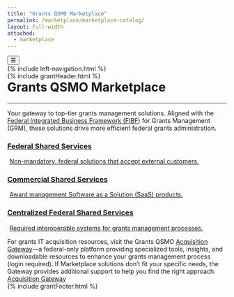 ```yaml
---
title: "Grants QSMO Marketplace"
permalink: /marketplace/marketplace-catalog/
layout: full-width
attached:
  - marketplace
---
```


<div class="grid-container">
<button class="menu-toggle" onclick="toggleSidebar()">☰</button>
  <div id="esgms-header" class="grid-row">
    {% include left-navigation.html %}
   <div class="column-left desktop:grid-col-9">
      {% include grantHeader.html %}
      <div class="home-content">
        <h1 style="margin-top:0px">Grants QSMO Marketplace</h1>
        <hr>
      <div class="subtitle">
      Your gateway to top-tier grants management solutions. Aligned with the
      <span class="highlight"><a href="https://ussm.gsa.gov/fibf/" class="highlight">Federal Integrated Business Framework (FIBF)</a>
      for Grants Management (GRM),</span> these solutions drive more efficient federal grants administration.
    </div>
   <div class="boxes">
      <a href="{{site.baseurl}}/marketplace/marketplace-catalog/federal" class="box federal">
        <h3>Federal Shared Services</h3>
        <p style="
    padding: 0 5px 0px 5px;
">Non-mandatory, federal solutions that accept external customers.</p>
      </a>
      <a href="{{site.baseurl}}/marketplace/marketplace-catalog/commercial" class="box commercial">
        <h3>Commercial Shared Services</h3>
        <p style="
    padding: 0 5px 0px 5px;
">Award management Software as a Solution (SaaS) products.</p>
      </a>
      <a href="{{site.baseurl}}/marketplace/marketplace-catalog/mandatory" class="box centralized">
        <h3>Centralized Federal Shared Services</h3>
        <p style="
    padding: 0 5px 0px 5px;
">Required interoperable systems for grants management processes.</p>
      </a>
    </div>
    <div class="acquisition-text">
      For grants IT acquisition resources, visit the Grants QSMO
      <a href="https://acquisitiongateway.gov/shared-services/resources/4216?_a%5Eg_nid=440" class="highlight">Acquisition Gateway</a>—a federal-only platform providing specialized tools, insights, and downloadable resources to enhance your grants management process (login required). If Marketplace solutions don’t fit your specific needs, the Gateway provides additional support to help you find the right approach.
    </div>
    <div class="button-wrapper">
      <a href="https://acquisitiongateway.gov/shared-services/resources/4216?_a%5Eg_nid=440" class="gateway-button">Acquisition Gateway</a>
    </div>
      </div>
      {% include grantFooter.html %}
    </div> 
  </div>
</div>
